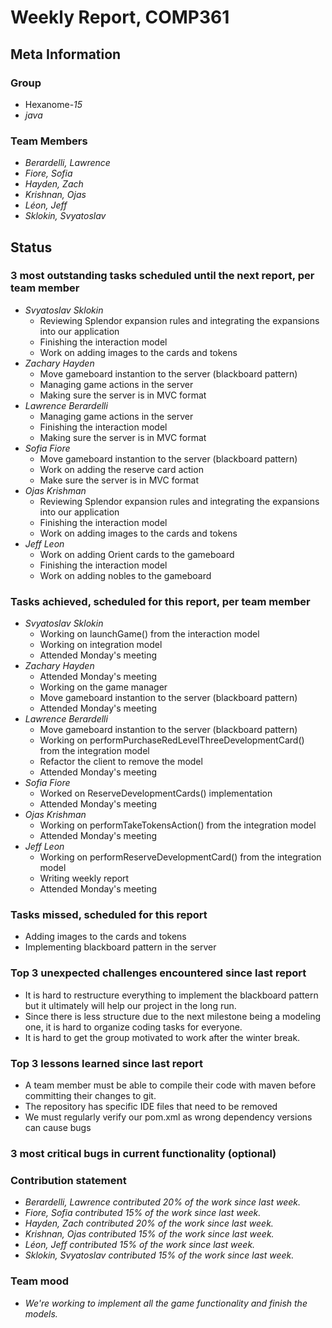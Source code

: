 # Weekly Report, COMP361

## Meta Information

### Group

 * Hexanome-*15*
 * *java*

### Team Members

 * *Berardelli, Lawrence*
 * *Fiore, Sofia*
 * *Hayden, Zach*
 * *Krishnan, Ojas*
 * *Léon, Jeff*
 * *Sklokin, Svyatoslav*

## Status

### 3 most outstanding tasks scheduled until the next report, per team member

* *Svyatoslav Sklokin*
   * Reviewing Splendor expansion rules and integrating the expansions into our application
   * Finishing the interaction model
   * Work on adding images to the cards and tokens
 * *Zachary Hayden*
   * Move gameboard instantion to the server (blackboard pattern)
   * Managing game actions in the server
   * Making sure the server is in MVC format
 * *Lawrence Berardelli*
   * Managing game actions in the server
   * Finishing the interaction model
   * Making sure the server is in MVC format
 * *Sofia Fiore*
   * Move gameboard instantion to the server (blackboard pattern)
   * Work on adding the reserve card action
   * Make sure the server is in MVC format
 * *Ojas Krishman*
   * Reviewing Splendor expansion rules and integrating the expansions into our application
   * Finishing the interaction model
   * Work on adding images to the cards and tokens
 * *Jeff Leon*
   * Work on adding Orient cards to the gameboard
   * Finishing the interaction model
   * Work on adding nobles to the gameboard

### Tasks achieved, scheduled for this report, per team member

 * *Svyatoslav Sklokin*
   * Working on launchGame() from the interaction model
   * Working on integration model
   * Attended Monday's meeting
 * *Zachary Hayden*
   * Attended Monday's meeting
   * Working on the game manager
   * Move gameboard instantion to the server (blackboard pattern)
   * Attended Monday's meeting
 * *Lawrence Berardelli*
   * Move gameboard instantion to the server (blackboard pattern)
   * Working on performPurchaseRedLevelThreeDevelopmentCard() from the integration model
   * Refactor the client to remove the model
   * Attended Monday's meeting
 * *Sofia Fiore*
   * Worked on ReserveDevelopmentCards() implementation
   * Attended Monday's meeting
 * *Ojas Krishman*
   * Working on performTakeTokensAction() from the integration model
   * Attended Monday's meeting
 * *Jeff Leon*
   * Working on performReserveDevelopmentCard() from the integration model
   * Writing weekly report
   * Attended Monday's meeting

### Tasks missed, scheduled for this report

  * Adding images to the cards and tokens
  * Implementing blackboard pattern in the server

### Top 3 unexpected challenges encountered since last report

 * It is hard to restructure everything to implement the blackboard pattern but it ultimately will help our project in the long run.
 * Since there is less structure due to the next milestone being a modeling one, it is hard to organize coding tasks for everyone.
 * It is hard to get the group motivated to work after the winter break.

### Top 3 lessons learned since last report

 * A team member must be able to compile their code with maven before committing their changes to git.
 * The repository has specific IDE files that need to be removed
 * We must regularly verify our pom.xml as wrong dependency versions can cause bugs 

### 3 most critical bugs in current functionality (optional)


### Contribution statement

 * *Berardelli, Lawrence contributed 20% of the work since last week.*
 * *Fiore, Sofia contributed 15% of the work since last week.*
 * *Hayden, Zach contributed 20% of the work since last week.*
 * *Krishnan, Ojas contributed 15% of the work since last week.*
 * *Léon, Jeff contributed 15% of the work since last week.*
 * *Sklokin, Svyatoslav contributed 15% of the work since last week.*

### Team mood

 * *We're working to implement all the game functionality and finish the models.*
